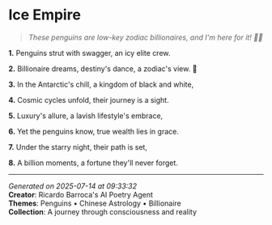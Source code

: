 # Ice Empire

> *These penguins are low-key zodiac billionaires, and I'm here for it! 💎💸*

**1.** Penguins strut with swagger, an icy elite crew.


**2.** Billionaire dreams, destiny's dance, a zodiac's view. 💎


**3.** In the Antarctic's chill, a kingdom of black and white,


**4.** Cosmic cycles unfold, their journey is a sight.


**5.** Luxury's allure, a lavish lifestyle's embrace,


**6.** Yet the penguins know, true wealth lies in grace.


**7.** Under the starry night, their path is set,


**8.** A billion moments, a fortune they'll never forget.



---

*Generated on 2025-07-14 at 09:33:32*  
**Creator**: Ricardo Barroca's AI Poetry Agent  
**Themes**: Penguins • Chinese Astrology • Billionaire  
**Collection**: A journey through consciousness and reality